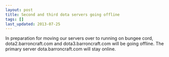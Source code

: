 ```yaml
---
layout: post
title: Second and third dota servers going offline
tags: []
last_updated: 2013-07-25
---
```


In preparation for moving our servers over to running on bungee cord, dota2.barroncraft.com and dota3.barroncraft.com will be going offline.  The primary server dota.barroncraft.com will stay online.
